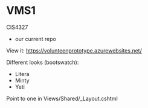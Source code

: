 # VMS1
CIS4327
- our current repo

View it:
https://volunteenprototype.azurewebsites.net/

Different looks (bootswatch):
 - Litera
 - Minty
 - Yeti 

Point to one in Views/Shared/_Layout.cshtml 

